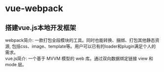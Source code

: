  vue-webpack
========================= 
## 搭建vue.js本地开发框架
webpack简介: 一款打包全段模块的工具。同时也能转换、捆绑、打包其他静态资源, 包括css、image、template等。用户可以已有的loader和plugin满足个人的需求。<br>
vue.js简介: 一个基于 MVVM 模型的 web 库。通过双向数据绑定链接 view 和 mode 层。
